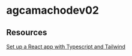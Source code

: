 # agcamachodev02

## Resources

[Set up a React app with Typescript and Tailwind](https://blog.devgenius.io/set-up-a-react-app-with-typescript-and-tailwind-b9c0a61bbd64)
